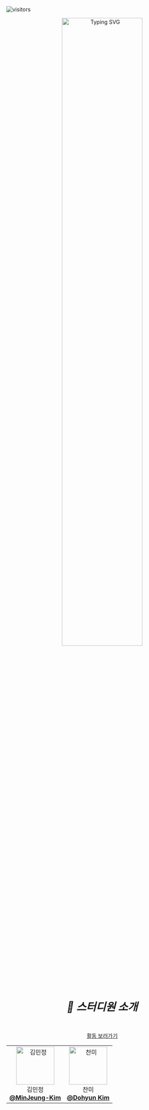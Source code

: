 
![visitors](https://visitor-badge.laobi.icu/badge?page_id=roxie-dev.Ji-Lag-Bang)
 
 <div align="center">
   <img src="https://github.com/user-attachments/assets/a49e29f8-881d-4cb6-9a0c-bbf8348873b1" alt="Typing SVG" width="65%" />
 </div> 


#  <div align="center"> <h5> 👋 스터디원 소개 </h5> </div> 

<div align="center">

  [활동 보러가기](https://github.com/roxie-dev/AWS-TextBook-Study/discussions/1)

</div>

<div align="center">
  <table>
  <tr>
    <td align="center"> 
      <img src="https://avatars.githubusercontent.com/u/79193369?v=4" width="100px;" alt="김민정"/>  
      <br/>
      김민정
      <br/>
      <a href="https://github.com/MinJeung-Kim"><b>@MinJeung-Kim</b></a> 
    </td> 
    <td align="center"> 
      <img src="https://avatars.githubusercontent.com/u/42763164?v=4" width="100px;" alt="찬미"/>    
      <br/>
      찬미
      <br/>
      <a href="https://github.com/dkmqflx"><b>@Dohyun Kim</b></a> 
    </td>
  
  </tr>
</table>
</div>
